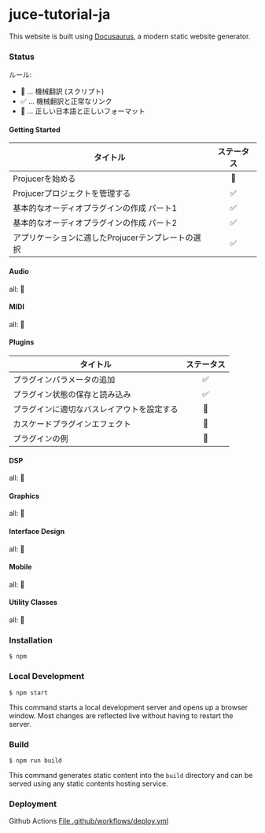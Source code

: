 # juce-tutorial-ja

This website is built using [Docusaurus](https://docusaurus.io/), a modern static website generator.

### Status

ルール:
- 🤖 ... 機械翻訳 (スクリプト)
- ✅ ... 機械翻訳と正常なリンク
- 💯 ... 正しい日本語と正しいフォーマット

#### Getting Started

| タイトル | ステータス |
| --- | :---: |
| Projucerを始める | 💯 |
| Projucerプロジェクトを管理する | ✅ |
| 基本的なオーディオプラグインの作成 パート1 | ✅ |
| 基本的なオーディオプラグインの作成 パート2 | ✅ |
| アプリケーションに適したProjucerテンプレートの選択 | ✅ |

#### Audio
all: 🤖

#### MIDI
all: 🤖

#### Plugins

| タイトル | ステータス |
| --- | :---: |
| プラグインパラメータの追加 | ✅ |
| プラグイン状態の保存と読み込み | ✅ |
| プラグインに適切なバスレイアウトを設定する | 🤖 |
| カスケードプラグインエフェクト | 🤖 |
| プラグインの例 | 🤖 |

#### DSP
all: 🤖

#### Graphics
all: 🤖

#### Interface Design
all: 🤖

#### Mobile
all: 🤖

#### Utility Classes
all: 🤖


### Installation

```
$ npm
```

### Local Development

```
$ npm start
```

This command starts a local development server and opens up a browser window. Most changes are reflected live without having to restart the server.

### Build

```
$ npm run build
```

This command generates static content into the `build` directory and can be served using any static contents hosting service.

### Deployment

Github Actions
[File .github/workflows/deploy.yml](.github/workflows/deploy.yml)